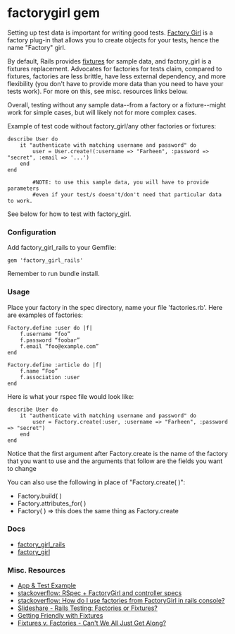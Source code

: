# factorygirl gem

Setting up test data is important for writing good tests.  [Factory Girl](https://github.com/thoughtbot/factory_girl_rails) is a factory plug-in that allows you to create objects for your tests, hence the name "Factory" girl.   

By default, Rails provides [fixtures](http://guides.rubyonrails.org/testing.html#the-low-down-on-fixtures) for sample data, and factory_girl is a fixtures replacement.  Advocates for factories for tests claim, compared to fixtures, factories are less brittle, have less external dependency, and more flexibility (you don't have to provide more data than you need to have your tests work).  For more on this, see misc. resources links below.

Overall, testing without any sample data--from a factory or a fixture--might work for simple cases, but will likely not for more complex cases.

Example of test code without factory_girl/any other factories or fixtures:

```
describe User do
	it "authenticate with matching username and password" do
		user = User.create!(:username => "Farheen", :password => "secret", :email => '...') 
	end	
end

		#NOTE: to use this sample data, you will have to provide parameters 
		#even if your test/s doesn't/don't need that particular data to work.

```
See below for how to test with factory_girl.

### Configuration

Add factory_girl_rails to your Gemfile:

```
gem 'factory_girl_rails'
```
Remember to run bundle install.

### Usage

Place your factory in the spec directory, name your file 'factories.rb'.  Here are examples of factories:

```
Factory.define :user do |f|
	f.username “foo”
	f.password “foobar”
	f.email “foo@example.com”
end

Factory.define :article do |f|
	f.name “Foo”
	f.association :user
end
```

Here is what your rspec file would look like:

```
describe User do
	it "authenticate with matching username and password" do
		user = Factory.create(:user, :username => "Farheen", :password => "secret")
	end
end

```
Notice that the first argument after Factory.create is the name of the factory that you want to use and the arguments that follow are the fields you want to change 

You can also use the following in place of "Factory.create( )":

- Factory.build( ) 
- Factory.attributes_for( )
- Factory( ) => this does the same thing as Factory.create





### Docs


- [factory_girl_rails](https://github.com/thoughtbot/factory_girl_rails)
- [factory_girl](https://github.com/thoughtbot/factory_girl)

### Misc. Resources


- [App & Test Example](https://github.com/awesomefoundation/awesomebits/blob/master/spec/factories.rb)
- [stackoverflow: RSpec + FactoryGirl and controller specs](http://stackoverflow.com/questions/20126078/rspec-factorygirl-and-controller-specs)
- [stackoverflow: How do I use factories from FactoryGirl in rails console?](http://stackoverflow.com/questions/18195851/how-do-i-use-factories-from-factorygirl-in-rails-console)
- [Slideshare - Rails Testing: Factories or Fixtures?](http://www.slideshare.net/mtoppa/2014-03-11factorygirl)
- [Getting Friendly with Fixtures](https://whatdoitest.com/getting-friendly-with-fixtures)
- [Fixtures v. Factories - Can't We All Just Get Along?](http://metabates.com/2010/08/15/fixtures-v-factories-cant-we-all-just-get-along/)

